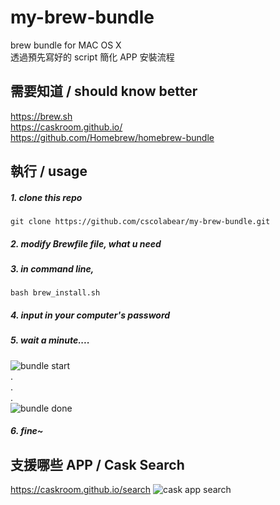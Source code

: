 # my-brew-bundle
brew bundle for MAC OS X<br>
透過預先寫好的 script 簡化 APP 安裝流程<br>


## 需要知道 / should know better
https://brew.sh<br>
https://caskroom.github.io/<br>
https://github.com/Homebrew/homebrew-bundle<br>


## 執行 / usage
##### 1. clone this repo
```
git clone https://github.com/cscolabear/my-brew-bundle.git
````
##### 2. modify Brewfile file, what u need

##### 3. in command line, 
```
bash brew_install.sh
```

##### 4. input in your computer's password

##### 5. wait a minute....
![bundle start](https://user-images.githubusercontent.com/4863629/27951414-73a66f16-6337-11e7-92b0-05f1a241e250.png)
<br>
.<br>
.<br>
.<br>
![bundle done](https://user-images.githubusercontent.com/4863629/27951326-182e03a6-6337-11e7-8d1c-3d4dca3c25b0.png)

##### 6. fine~


## 支援哪些 APP / Cask Search
https://caskroom.github.io/search
![cask app search](https://user-images.githubusercontent.com/4863629/27892741-00007bbe-6234-11e7-9551-bc3476226827.png)
